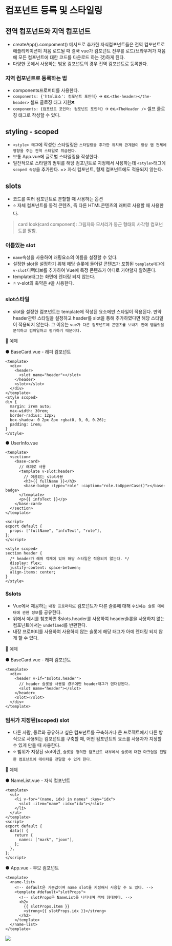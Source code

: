# 컴포넌트 등록 및 스타일링

## 전역 컴포넌트와 지역 컴포넌트

- createApp().compoment() 메서드로 추가한 자식컴포넌트들은 전역 컴포넌트로 애플리케이션이 처음 로드될 때 결국 vue가 컴포넌트 전부를 로드(브라우저가 처음에 모든 컴포넌트에 대한 코드를 다운로드 하는 것)하게 된다.
- 다양한 곳에서 사용하는 범용 컴포넌트의 경우 전역 컴포넌트로 등록한다.

### 지역 컴포넌트로 등록하는 법

- components프로퍼티를 사용한다.
- `components: {'html요소': 컴포넌트 포인터}` -> ex.`<the-header></the-header>` 셀프 클로징 태그 지원❌
- `components: {컴포넌트 포인터: 컴포넌트 포인터}` -> ex.`<TheHeader />` 셀프 클로징 태그로 작성할 수 있다.

## styling - scoped

- `<style> 태그`에 작성한 스타일링은 `스타일링을 추가한 위치와 관계없이 항상 앱 전체에 영향을 주는 전역 스타일로 취급된다.`
- 보통 App.vue에 글로벌 스타일링을 작성한다.
- 일잔적으로 스타일의 범위를 해당 컴포넌트로 지정해서 사용하는데 `<style>`태그에 `scoped 속성`을 추가한다. => 자식 컴포넌트, 형제 컴포넌트에도 적용되지 않는다.

## slots

- 코드를 여러 컴포넌트로 분할할 때 사용하는 옵션
- ⭐️ 자체 컴포넌트를 동적 콘텐츠, 즉 다른 HTML콘텐츠의 래퍼로 사용할 때 사용한다.

> card look(card component): 그림자와 모서리가 둥근 형태의 사각형 컴포넌트를 말함.

### 이름있는 slot

- `name`속성을 사용하여 래핑요소의 이름을 설정할 수 있다.
- 설정한 slot을 설정하기 위해 해당 슬롯에 들어갈 콘텐츠가 포함된 `template태그`에 `v-slot`디렉티브를 추가하여 Vue에 특정 콘텐츠가 어디로 가야할지 알려준다.
- template태그는 화면에 렌더링 되지 않는다.
- ⭐️ v-slot의 축약은 `#`을 사용한다.

### slot스타일

- slot을 설정한 컴포넌트는 template에 작성된 요소에만 스타일이 적용된다. 만약 header관련 스타일을 설정하고 header를 slot을 통해 추가하였다면 해당 스타일이 적용되지 않는다. 그 이유는 `vue가 다른 컴포넌트에 콘텐츠를 보내기 전에 템플릿을 분석하고 컴파일하고 평가하기 때문이다.`

👾 예제

● BaseCard.vue - 래퍼 컴포넌트

```vue
<template>
  <div>
    <header>
      <slot name="header"></slot>
    </header>
    <slot></slot>
  </div>
</template>
<style scoped>
div {
  margin: 2rem auto;
  max-width: 30rem;
  border-radius: 12px;
  box-shadow: 0 2px 8px rgba(0, 0, 0, 0.26);
  padding: 1rem;
}
</style>
```

● UserInfo.vue

```vue
<template>
  <section>
    <base-card>
      // 래퍼로 사용
      <template v-slot:header>
        // 이름있는 slot사용
        <h3>{{ fullName }}</h3>
        <base-badge :type="role" :caption="role.toUpperCase()"></base-badge>
      </template>
      <p>{{ infoText }}</p>
    </base-card>
  </section>
</template>

<script>
export default {
  props: ["fullName", "infoText", "role"],
};
</script>

<style scoped>
section header {
  /* header가 래퍼 객체에 있어 해당 스타일은 적용되지 않는다. */
  display: flex;
  justify-content: space-between;
  align-items: center;
}
</style>
```

### $slots

- Vue에서 제공하는 `내장 프로퍼티`로 컴포넌트가 다른 슬롯에 대해 `수신하는 슬롯 데이터에 관한 정보`를 공유한다.
- 위에서 예시를 참조하면 $slots.header를 사용하여 header슬롯을 사용하지 않는 컴포넌트에서는 `undefined`를 반환한다.
- 내장 프로퍼티를 사용하여 사용하지 않는 슬롯에 해당 태그가 아예 렌더링 되지 않게 할 수 있다.

👾 예제

● BaseCard.vue - 래퍼 컴포넌트

```vue
<template>
  <div>
    <header v-if="$slots.header">
      // header 슬롯을 사용할 경우에만 header태그가 렌더링된다.
      <slot name="header"></slot>
    </header>
    <slot></slot>
  </div>
</template>
```

### 범위가 지정된(scoped) slot

- 다른 사람, 동료와 공유하고 싶은 컴포넌트를 구축하거나 큰 프로젝트에서 다른 방식으로 사용되는 컴포넌트를 구축할 때, 어떤 컴포넌트의 요소를 사용자가 지정할 수 있게 만들 때 사용한다.
- ⭐️ 범위가 지정된 slot이란, `슬롯을 정의한 컴포넌트 내부에서 슬롯에 대한 마크업을 전달한 컴포넌트에 데이터를 전달할 수 있게 한다.`

👾 예제

● NameList.vue - 자식 컴포넌트

```vue
<template>
  <ul>
    <li v-for="(name, idx) in names" :key="idx">
      <slot :item="name" :idx="idx"></slot>
    </li>
  </ul>
</template>
<script>
export default {
  data() {
    return {
      names: ["mark", "joon"],
    };
  },
};
</script>
```

● App.vue - 부모 컴포넌트

```vue
<template>
  <name-list>
    <!-- default은 기본값이며 name slot을 지정해서 사용할 수 도 있다. -->
    <template #default="slotProps">
      <!-- slotProps은 NameList를 나타내며 객체 형태이다. -->
      <h2>
        {{ slotProps.item }}
        <strong>{{ slotProps.idx }}</strong>
      </h2>
    </template>
  </name-list>
</template>
```

![](https://velog.velcdn.com/images/zooyaho/post/84ecace2-9b0d-45a7-a836-4ee812d0c22a/image.png)
